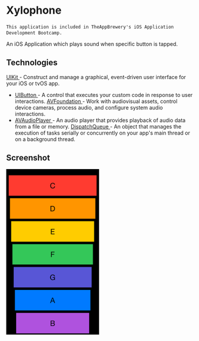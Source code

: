 #  Xylophone
    This application is included in TheAppBrewery's iOS Application Development Bootcamp.
An iOS Application which plays sound when specific button is tapped.

## Technologies
<a href="https://developer.apple.com/documentation/uikit"> UIKit </a> - Construct and manage a graphical, event-driven user interface for your iOS or tvOS app.
- <a href="https://developer.apple.com/documentation/uikit/uibutton"> UIButton </a> - A control that executes your custom code in response to user interactions.
<a href="https://developer.apple.com/documentation/avfoundation"> AVFoundation </a> - Work with audiovisual assets, control device cameras, process audio, and configure system audio interactions.
- <a href="https://developer.apple.com/documentation/avfoundation/avaudioplayer"> AVAudioPlayer </a> - An audio player that provides playback of audio data from a file or memory.
<a href="https://developer.apple.com/documentation/dispatch/dispatchqueue"> DispatchQueue </a> - An object that manages the execution of tasks serially or concurrently on your app's main thread or on a background thread.

## Screenshot
<img src="HomeScreen.png" width="250">
